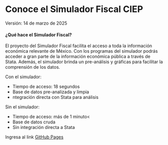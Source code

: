 # Conoce el Simulador Fiscal CIEP

Versión: 14 de marzo de 2025

#### ¿Qué hace el Simulador Fiscal?

El proyecto del Simulador Fiscal facilita el acceso a toda la información económica relevante de México. Con los programas del simulador podrás acceder a gran parte de la información económica pública a través de Stata. Además, el simulador brinda un pre-análisis y gráficas para facilitar la comprensión de los datos.


Con el simulador: 
- Tiempo de acceso: 18 segundos
- Base de datos pre-analizada y limpia
- ntegración directa con Stata para análisis

Sin el simulador:
- Tiempo de acceso: más de 1 minuto<
- Base de datos cruda
- Sin integración directa a Stata


Ingresa al link [GitHub Pages](https://juanpablosantisteban.github.io/Newrepository/#/README)

